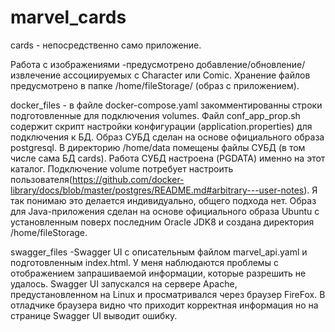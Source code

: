 # marvel_cards

cards -        непосредственно само приложение.

Работа с 
изображениями -предусмотрено добавление/обновление/извлечение ассоциируемых с Character или Comic. Хранение файлов предусмотрено
               в папке /home/fileStorage/ (образ с приложением).

docker_files - в файле docker-compose.yaml закомментированны строки подготовленные для подключения volumes.
               Файл conf_app_prop.sh содержит скрипт настройки конфигурации (application.properties) для подключения к БД.
               Образ СУБД сделан на основе официального образа postgresql.
               В директорию /home/data помещены файлы СУБД (в том числе сама БД cards). Работа СУБД настроена (PGDATA) именно на этот каталог.
               Подключение volume потребует настроить пользователя(https://github.com/docker-library/docs/blob/master/postgres/README.md#arbitrary---user-notes).
               Я так понимаю это делается индивидуально, общего подхода нет.
               Образ для Java-приложения сделан на основе официального образа Ubuntu с установленным поверх последним Oracle JDK8
               и создана директория /home/fileStorage.
               
swagger_files -Swagger UI c описательным файлом marvel_api.yaml и подготовленным index.html.
               У меня наблюдаются проблемы с отображением запрашиваемой информации, которые разрешить не удалось.
               Swagger UI запускался на сервере Apache, предустановленном на Linux
               и просматривался через браузер FireFox. В отладчике браузера видно что приходит корректная информация но на странице Swagger UI выводит ошибку.
               
               
